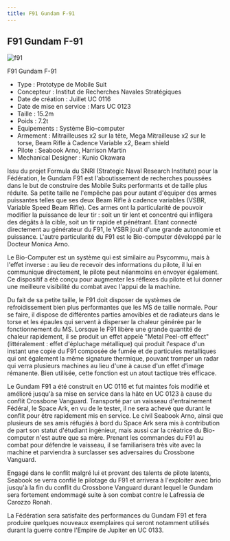 ```yaml
---
title: F91 Gundam F-91
---
```


F91 Gundam F-91
---------------


![f91](/images/stories/saga/F91/mechas/fed/f91.gif)


F91 Gundam F-91   
  
- Type : Prototype de Mobile Suit  
- Concepteur : Institut de Recherches Navales Stratégiques  
- Date de création : Juillet UC 0116  
- Date de mise en service : Mars UC 0123  
- Taille : 15.2m  
- Poids : 7.2t  
- Equipements : Système Bio-computer  
- Armement : Mitrailleuses x2 sur la tête, Mega Mitrailleuse x2 sur le torse, Beam Rifle à Cadence Variable x2, Beam shield  
- Pilote : Seabook Arno, Harrison Martin  
- Mechanical Designer : Kunio Okawara


Issu du projet Formula du SNRI (Strategic Naval Research Institute) pour la Fédération, le Gundam F91 est l'aboutissement de recherches poussées dans le but de construire des Mobile Suits performants et de taille plus réduite. Sa petite taille ne l'empêche pas pour autant d'équiper des armes puissantes telles que ses deux Beam Rifle à cadence variables (VSBR, Variable Speed Beam Rifle). Ces armes ont la particularité de pouvoir modifier la puissance de leur tir : soit un tir lent et concentré qui infligera des dégâts à la cible, soit un tir rapide et pénétrant. Etant connecté directement au générateur du F91, le VSBR jouit d'une grande autonomie et puissance. L'autre particularité du F91 est le Bio-computer développé par le Docteur Monica Arno.


Le Bio-Computer est un système qui est similaire au Psycommu, mais à l'effet inverse : au lieu de recevoir des informations du pilote, il lui en communique directement, le pilote peut néanmoins en envoyer également. Ce dispositif a été conçu pour augmenter les réflexes du pilote et lui donner une meilleure visibilité du combat avec l'appui de la machine.


Du fait de sa petite taille, le F91 doit disposer de systèmes de refroidissement bien plus performantes que les MS de taille normale. Pour se faire, il dispose de différentes parties amovibles et de radiateurs dans le torse et les épaules qui servent à disperser la chaleur générée par le fonctionnement du MS. Lorsque le F91 libère une grande quantité de chaleur rapidement, il se produit un effet appelé "Metal Peel-off effect" (littéralement : effet d'épluchage métallique) qui produit l'espace d'un instant une copie du F91 composée de fumée et de particules metalliques qui ont également la même signature thermique, pouvant tromper un radar qui verra plusieurs machines au lieu d'une à cause d'un effet d'image rémanente. Bien utilisée, cette fonction est un atout tactique très efficace.


Le Gundam F91 a été construit en UC 0116 et fut maintes fois modifié et amélioré jusqu'à sa mise en service dans la hâte en UC 0123 à cause du conflit Crossbone Vanguard. Transporté par un vaisseau d'entrainement Fédéral, le Space Ark, en vu de le tester, il ne sera achevé que durant le conflit pour être rapidement mis en service. Le civil Seabook Arno, ainsi que plusieurs de ses amis réfugiés à bord du Space Ark sera mis à contribution de part son statut d'étudiant ingénieur, mais aussi car la créatrice du Bio-computer n'est autre que sa mère. Prenant les commandes du F91 au combat pour défendre le vaisseau, il se familiarisera très vite avec la machine et parviendra à surclasser ses adversaires du Crossbone Vanguard.


Engagé dans le conflit malgré lui et provant des talents de pilote latents, Seabook se verra confié le pilotage du F91 et arrivera à l'exploiter avec brio jusqu'à la fin du conflit du Crossbone Vanguard durant lequel le Gundam sera fortement endommagé suite à son combat contre le Lafressia de Carozzo Ronah.


La Fédération sera satisfaite des performances du Gundam F91 et fera produire quelques nouveaux exemplaires qui seront notamment utilisés durant la guerre contre l'Empire de Jupiter en UC 0133.

